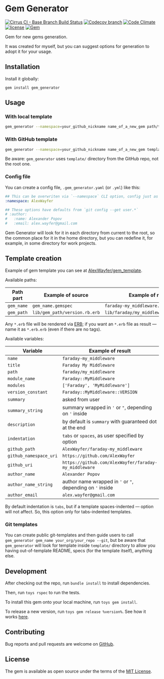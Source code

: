 # Gem Generator

[![Cirrus CI - Base Branch Build Status](https://img.shields.io/cirrus/github/AlexWayfer/gem_generator?style=flat-square)](https://cirrus-ci.com/github/AlexWayfer/gem_generator)
[![Codecov branch](https://img.shields.io/codecov/c/github/AlexWayfer/gem_generator/main.svg?style=flat-square)](https://codecov.io/gh/AlexWayfer/gem_generator)
[![Code Climate](https://img.shields.io/codeclimate/maintainability/AlexWayfer/gem_generator.svg?style=flat-square)](https://codeclimate.com/github/AlexWayfer/gem_generator)
[![license](https://img.shields.io/github/license/AlexWayfer/gem_generator.svg?style=flat-square)](LICENSE.txt)
[![Gem](https://img.shields.io/gem/v/gem_generator.svg?style=flat-square)](https://rubygems.org/gems/gem_generator)

Gem for new gems generation.

It was created for myself, but you can suggest options for generation to adopt it for your usage.

## Installation

Install it globally:

```shell
gem install gem_generator
```

## Usage

### With local template

```sh
gem_generator --namespace=your_github_nickname name_of_a_new_gem path/to/template
```

### With GitHub template

```sh
gem_generator --namespace=your_github_nickname name_of_a_new_gem template_github_org/template_github_repo --git
```

Be aware: `gem_generator` uses `template/` directory from the GitHub repo, not the root one.

### Config file

You can create a config file, `.gem_generator.yaml` (or `.yml`) like this:

```yaml
## This can be overwriten via `--namespace` CLI option, config just as default
:namespace: AlexWayfer

## These options have defaults from `git config --get user.*`
# :author:
#   :name: Alexander Popov
#   :email: alex.wayfer@gmail.com
```

Gem Generator will look for it in each directory from current to the root,
so the common place for it in the home directory, but you can redefine it,
for example, in some directory for work projects.

## Template creation

Example of gem template you can see at [AlexWayfer/gem_template](https://github.com/AlexWayfer/gem_template).

Available paths:

| Path part  | Example of source             | Example of result                      |
| ---------- | ----------------------------- | -------------------------------------- |
| `gem_name` | `gem_name.gemspec`            | `faraday-my_middleware.gemspec`        |
| `gem_path` | `lib/gem_path/version.rb.erb` | `lib/faraday/my_middleware/version.rb` |

Any `*.erb` file will be rendered via [ERB](https://ruby-doc.org/stdlib/libdoc/erb/rdoc/ERB.html);
if you want an `*.erb` file as result — name it as `*.erb.erb` (even if there are no tags).

Available variables:

| Variable               | Example of result                                          |
| ---------------------- | ---------------------------------------------------------- |
| `name`                 | `faraday-my_middleware`                                    |
| `title`                | `Faraday My Middleware`                                    |
| `path`                 | `faraday/my_middleware`                                    |
| `module_name`          | `Faraday::MyMiddleware`                                    |
| `modules`              | `['Faraday', 'MyMiddleware']`                              |
| `version_constant`     | `Faraday::MyMiddleware::VERSION`                           |
| `summary`              | asked from user                                            |
| `summary_string`       | summary wrapped in `'` or `"`, depending on `'` inside     |
| `description`          | by default is `summary` with guaranteed dot at the end     |
| `indentation`          | `tabs` or `spaces`, as user specified by option            |
| `github_path`          | `AlexWayfer/faraday-my_middleware`                         |
| `github_namespace_uri` | `https://github.com/AlexWayfer`                            |
| `github_uri`           | `https://github.com/AlexWayfer/faraday-my_middleware`      |
| `author_name`          | `Alexander Popov`                                          |
| `author_name_string`   | author name wrapped in `'` or `"`, depending on `'` inside |
| `author_email`         | `alex.wayfer@gmail.com`                                    |

By default indentation is `tabs`, but if a template spaces-indented — option will not affect.
So, this option only for tabs-indented templates.

### Git templates

You can create public git-templates and then guide users to call
`gem_generator gem_name your_org/your_repo --git`, but be aware that `gem_generator` will look
for template inside `template/` directory to allow you having out-of-template README,
specs (for the template itself), anything else.

## Development

After checking out the repo, run `bundle install` to install dependencies.

Then, run `toys rspec` to run the tests.

To install this gem onto your local machine, run `toys gem install`.

To release a new version, run `toys gem release %version%`.
See how it works [here](https://github.com/AlexWayfer/gem_toys#release).

## Contributing

Bug reports and pull requests are welcome on [GitHub](https://github.com/AlexWayfer/gem_generator).

## License

The gem is available as open source under the terms of the
[MIT License](https://opensource.org/licenses/MIT).
